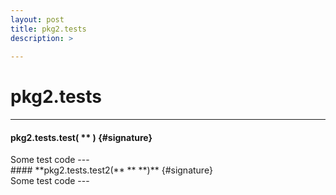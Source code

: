 ```yaml
---
layout: post
title: pkg2.tests
description: >
  
---
```


# pkg2.tests
---
#### **pkg2.tests.test(** **  **)** {#signature}

<div class='desc' markdown="1">
Some test code
---
</div>#### **pkg2.tests.test2(** **  **)** {#signature}

<div class='desc' markdown="1">
Some test code
---
</div>